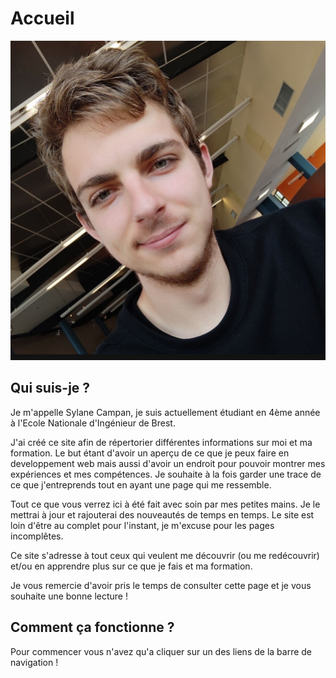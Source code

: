 # Accueil 

<div class = photo_text>
<img src="/img/portrait.jpg"></img>
<div class="txt">

## Qui suis-je ?
Je m'appelle Sylane Campan, je suis actuellement étudiant en 4ème année à l'Ecole Nationale d'Ingénieur de Brest.

J'ai créé ce site afin de répertorier différentes informations sur moi et ma formation. Le but étant d'avoir un aperçu de ce que je peux faire en developpement web mais aussi d'avoir un endroit pour pouvoir montrer mes expériences et mes compétences. Je souhaite à la fois garder une trace de ce que j'entreprends tout en ayant une page qui me ressemble.

Tout ce que vous verrez ici à été fait avec soin par mes petites mains. Je le mettrai à jour et rajouterai des nouveautés de temps en temps. Le site est loin d'être au complet pour l'instant, je m'excuse pour les pages incomplêtes.

Ce site s'adresse à tout ceux qui veulent me découvrir (ou me redécouvrir) et/ou en apprendre plus sur ce que je fais et ma formation.

Je vous remercie d'avoir pris le temps de consulter cette page et je vous souhaite une bonne lecture !
</div>
</div>

## Comment ça fonctionne ?

Pour commencer vous n'avez qu'a cliquer sur un des liens de la barre de navigation !  